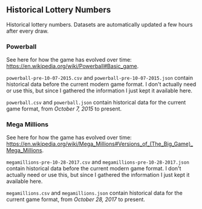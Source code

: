 ## Historical Lottery Numbers
Historical lottery numbers. Datasets are automatically updated a few hours after every draw.

### Powerball
See here for how the game has evolved over time: https://en.wikipedia.org/wiki/Powerball#Basic_game.

`powerball-pre-10-07-2015.csv` and `powerball-pre-10-07-2015.json` contain historical data before the current modern game format. I don't actually need or use this, but since I gathered the information I just kept it available here.

`powerball.csv` and `powerball.json` contain historical data for the current game format, from *October 7, 2015* to present.

### Mega Millions
See here for how the game has evolved over time: https://en.wikipedia.org/wiki/Mega_Millions#Versions_of_(The_Big_Game)_Mega_Millions.

`megamillions-pre-10-28-2017.csv` and `megamillions-pre-10-28-2017.json` contain historical data before the current modern game format. I don't actually need or use this, but since I gathered the information I just kept it available here.

`megamillions.csv` and `megamillions.json` contain historical data for the current game format, from *October 28, 2017* to present.
